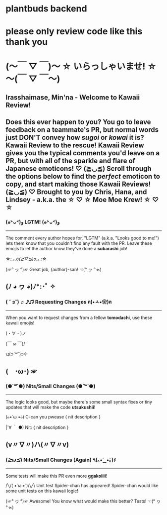 # plantbuds backend

# please only review code like this thank you 

# (〜￣ ▽ ￣)〜 ☆ いらっしゃいませ! ☆ 〜(￣ ▽ ￣〜)
## Irasshaimase, Min'na - Welcome to Kawaii Review!
Does this ever happen to you?
You go to leave feedback on a teammate's PR, but normal words just DON'T convey how _sugoi_ or _kowai_ it is?
**Kawaii Review to the rescue!**
Kawaii Review gives you the typical comments you'd leave on a PR, but with all of the sparkle and flare of Japanese emoticons!
♡ (≧◡≦) Scroll through the options below to find the _perfect_ emoticon to copy, and start making those Kawaii Reviews! (≧◡≦) ♡
Brought to you by Chris, Hana, and Lindsey - a.k.a. the **☆ ♡ ☆ Moe Moe Krew! ☆ ♡ ☆**
---
### (๑˃ᴗ˂)ﻭ LGTM! (๑˃ᴗ˂)ﻭ
---
The comment every author hopes for, "LGTM" (a.k.a. "Looks good to me!") lets them know that you couldn't find any fault with the PR. Leave these emojis to let the author know they've done a **subarashī** job!

☆*:.｡.o(≧▽≦)o.｡.:*☆

(☞° ヮ °)☞ Great job, {author}-san! ☜(° ヮ °☜)

(ﾉ ◕ ヮ ◕)ﾉ\*:･ﾟ ✧
---
### ( ˘ ɜ˘) ♬♪♫ Requesting Changes ฅ(•ㅅ•❀)ฅ
---
When you want to request changes from a fellow **tomodachi**, use these kawaii emojis!

(・∀・)ノ

(￣ ω ￣)/

ଘ(੭ˊ꒳ˋ)੭✧

(　･ω･) ☞
---
### (●˙꒳˙●) Nits/Small Changes (●˙꒳˙●)
---
The logic looks good, but maybe there's some small syntax fixes or tiny updates that will make the code **utsukushii**!

(๑•́ ω •̀๑) C-can you pwease { nit description }

|´∀ ｀ ●) Nit: { nit description }

(v〃∇〃)ハ(〃∇〃v)
---
### (_≧ω≦_) Nits/Small Changes (Again) ٩(｡•́‿•̀｡)۶
---
Some tests will make this PR even more **ggakoiiii**!

/╲/\( •̀ ω •́ )/\╱\ Unit test Spider-chan has appeared! Spider-chan would like some unit tests on this kawaii logic!

(☞° ヮ °)☞ Awesome! You know what would make this better? Tests! ☜(° ヮ °☜)

